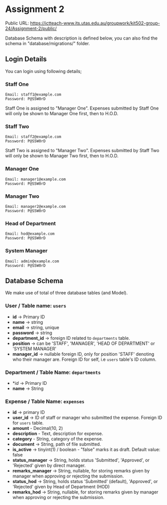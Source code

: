 # Assignment 2

Public URL: https://ictteach-www.its.utas.edu.au/groupwork/kit502-group-24/Assignment-2/public/

Database Schema with description is defined below, you can also find the schema in "database/migrations/" folder.

## Login Details

You can login using following details;

### Staff One
```
Email: staff1@example.com
Password: P@S5W0rD
```

Staff One is assigned to "Manager One". Expenses submitted by Staff One will only be shown to Manager One first, then to H.O.D.

### Staff Two

```
Email: staff2@example.com
Password: P@S5W0rD
```

Staff Two is assigned to "Manager Two". Expenses submitted by Staff Two will only be shown to Manager Two first, then to H.O.D.


### Manager One

```
Email: manager1@example.com
Password: P@S5W0rD
```

### Manager Two

```
Email: manager2@example.com
Password: P@S5W0rD
```

### Head of Department

```
Email: hod@example.com
Password: P@S5W0rD
```

### System Manager

```
Email: admin@example.com
Password: P@S5W0rD
```

## Database Schema

We make use of total of three database tables (and Model).

### User / Table name: `users`

- **id** -> Primary ID
- **name** -> string
- **email** -> string, unique
- **password** -> string
- **department_id** -> foreign ID related to `departments` table. 
- **position** -> can be 'STAFF', 'MANAGER', 'HEAD OF DEPARTMENT' or 'SYSTEM MANAGER'
- **manager_id** -> nullable foreign ID, only for position 'STAFF' denoting who their manager are. Foreign ID for self, i.e `users` table's ID column.

### Department / Table Name: `departments`

- **id* -> Primary ID
- **name** -> String

### Expense / Table Name: `expenses`

- **id** -> primary ID
- **user_id** -> ID of staff or manager who submitted the expense. Foreign ID for `users` table.
- **amount** - Decimal(10, 2)
- **description** - Text, description for expense.
- **category** - String, category of the expense.
- **document** -> String, path of file submitted.
- **is_active** -> tinyint(1) / boolean - "false" marks it as draft. Default value: false
- **status_manager** -> String, holds status 'Submitted', 'Approved', or 'Rejected' given by direct manager.
- **remarks_manager** -> String, nullable, for storing remarks given by manager when approving or rejecting the submission.
- **status_hod** -> String, holds status 'Submitted' (default), 'Approved', or 'Rejected' given by Head of Department (HOD)
- **remarks_hod** -> String, nullable, for storing remarks given by manager when approving or rejecting the submission.
